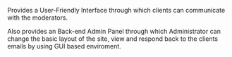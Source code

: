 Provides a User-Friendly Interface through which clients can communicate with the moderators. 

Also provides an Back-end Admin Panel through which Administrator can change the basic layout of the site, view and respond back to the clients emails by using GUI based enviroment.
